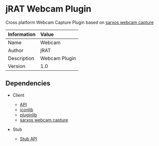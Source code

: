 # jRAT Webcam Plugin

Cross platform Webcam Capture Plugin based on [sarxos webcam capture](https://github.com/sarxos/webcam-capture)

| Information	| Value
| ---           |:---
| Name			| Webcam
| Author     	| jRAT
| Description   | Webcam Plugin
| Version		| 1.0

## Dependencies

- Client
	- [API](https://github.com/java-rat/jrat-api)
	- [iconlib](https://github.com/redpois0n/iconlib)
	- [pluginlib](https://github.com/redpois0n/pluginlib)
	- [sarxos webcam capture](https://github.com/sarxos/webcam-capture)
	
- Stub
	- [Stub API](https://github.com/java-rat/jrat-stub-api)